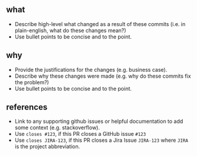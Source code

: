 ## what

- Describe high-level what changed as a result of these commits (i.e. in plain-english, what do these changes mean?)
- Use bullet points to be concise and to the point.

## why

- Provide the justifications for the changes (e.g. business case).
- Describe why these changes were made (e.g. why do these commits fix the problem?)
- Use bullet points to be concise and to the point.

## references

- Link to any supporting github issues or helpful documentation to add some context (e.g. stackoverflow).
- Use `closes #123`, if this PR closes a GitHub issue `#123`
- Use `closes JIRA-123`, if this PR closes a Jira Issue `JIRA-123` where `JIRA` is the project abbreviation.
